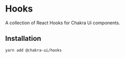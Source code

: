 # Hooks

A collection of React Hooks for Chakra Ui components.

## Installation

```sh
yarn add @chakra-ui/hooks
```
